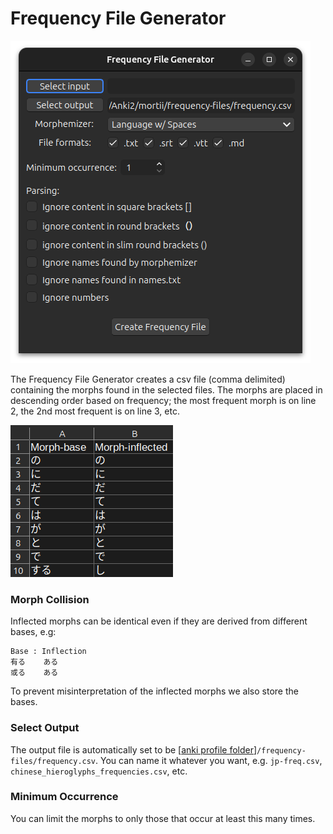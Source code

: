 # Frequency File Generator

![frequency-file-generator.png](../../../img/frequency-file-generator.png)

The Frequency File Generator creates a csv file (comma delimited) containing the morphs found in the selected files. The
morphs are placed in descending order based on frequency; the most frequent morph is on line 2, the 2nd most frequent
is on line 3, etc.

![frequency-csv.png](../../../img/frequency-csv.png)

### Morph Collision

Inflected morphs can be identical even if they are derived from different bases, e.g:

```
Base : Inflection
有る    ある
或る    ある
```

To prevent misinterpretation of the inflected morphs we also store the bases.


### Select Output

The output file is automatically set to
be [[anki profile folder](../../glossary.md#profile-folder)]`/frequency-files/frequency.csv`. You can name it whatever you
want, e.g. `jp-freq.csv`, `chinese_hieroglyphs_frequencies.csv`, etc.

### Minimum Occurrence

You can limit the morphs to only those that occur at least this many times.


